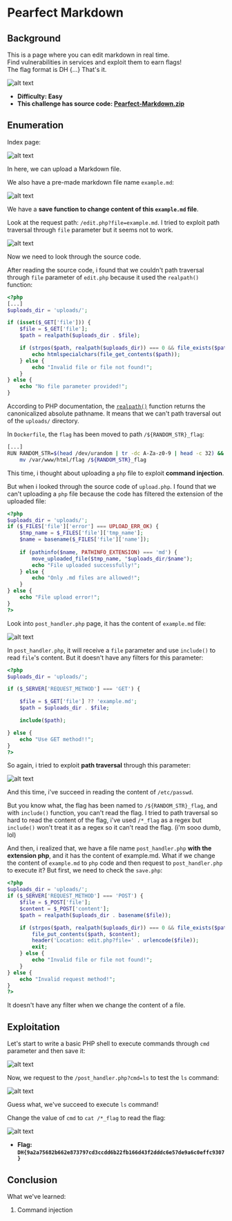 # Pearfect Markdown

## Background

This is a page where you can edit markdown in real time.<br>
Find vulnerabilities in services and exploit them to earn flags!<br>
The flag format is DH {...} That's it.<br>

![alt text](https://raw.githubusercontent.com/vodanh1903/CTF-Writeups/refs/heads/main/Dreamhack-CTF-Season-7-Round-3/images/image.png)

- **Difficulty: Easy**
- **This challenge has source code: [Pearfect-Markdown.zip](https://github.com/vodanh1903/CTF-Writeups/blob/main/Dreamhack-CTF-Season-7-Round-3/Web/Pearfect-Markdown/Pearfect-Markdown.zip)**

## Enumeration

Index page:

![alt text](https://raw.githubusercontent.com/vodanh1903/CTF-Writeups/refs/heads/main/Dreamhack-CTF-Season-7-Round-3/images/image%201.png)

In here, we can upload a Markdown file.

We also have a pre-made markdown file name `example.md`:

![alt text](https://raw.githubusercontent.com/vodanh1903/CTF-Writeups/refs/heads/main/Dreamhack-CTF-Season-7-Round-3/images/image%202.png)

We have a **save function to change content of this `example.md` file**.

Look at the request path: `/edit.php?file=example.md`. I tried to exploit path traversal through `file` parameter but it seems not to work.

![alt text](https://raw.githubusercontent.com/vodanh1903/CTF-Writeups/refs/heads/main/Dreamhack-CTF-Season-7-Round-3/images/image%203.png)

Now we need to look through the source code.

After reading the source code, i found that we couldn't path traversal through `file` parameter of `edit.php` because it used the `realpath()` function:

```php
<?php
[...]
$uploads_dir = 'uploads/';

if (isset($_GET['file'])) {
    $file = $_GET['file'];
    $path = realpath($uploads_dir . $file);

    if (strpos($path, realpath($uploads_dir)) === 0 && file_exists($path)) {
        echo htmlspecialchars(file_get_contents($path));
    } else {
        echo "Invalid file or file not found!";
    }
} else {
    echo "No file parameter provided!";
}
```

According to PHP documentation, the [`realpath()`](https://www.php.net/manual/en/function.realpath.php) function returns the canonicalized absolute pathname. It means that we can't path traversal out of the `uploads/` directory.

In `Dockerfile`, the `flag` has been moved to path `/${RANDOM_STR}_flag`:

```bash
[...]
RUN RANDOM_STR=$(head /dev/urandom | tr -dc A-Za-z0-9 | head -c 32) && \
    mv /var/www/html/flag /${RANDOM_STR}_flag
```

This time, i thought about uploading a `php` file to exploit **command injection**.

But when i looked through the source code of `upload.php`. I found that we can't uploading a `php` file because the code has filtered the extension of the uploaded file:

```php
<?php
$uploads_dir = 'uploads/';
if ($_FILES['file']['error'] === UPLOAD_ERR_OK) {
    $tmp_name = $_FILES['file']['tmp_name'];
    $name = basename($_FILES['file']['name']);
    
    if (pathinfo($name, PATHINFO_EXTENSION) === 'md') {
        move_uploaded_file($tmp_name, "$uploads_dir/$name");
        echo "File uploaded successfully!";
    } else {
        echo "Only .md files are allowed!";
    }
} else {
    echo "File upload error!";
}
?>
```

Look into `post_handler.php` page, it has the content of `example.md` file:

![alt text](https://raw.githubusercontent.com/vodanh1903/CTF-Writeups/refs/heads/main/Dreamhack-CTF-Season-7-Round-3/images/image%204.png)

In `post_handler.php`, it will receive a `file` parameter and use `include()` to read `file`'s content. But it doesn't have any filters for this parameter:

```php
<?php
$uploads_dir = 'uploads/';

if ($_SERVER['REQUEST_METHOD'] === 'GET') {

    $file = $_GET['file'] ?? 'example.md';
    $path = $uploads_dir . $file; 

    include($path);

} else {
    echo "Use GET method!!";
}
?>
```

So again, i tried to exploit **path traversal** through this parameter:

![alt text](https://raw.githubusercontent.com/vodanh1903/CTF-Writeups/refs/heads/main/Dreamhack-CTF-Season-7-Round-3/images/image%205.png)

And this time, i've succeed in reading the content of `/etc/passwd`.

But you know what, the flag has been named to `/${RANDOM_STR}_flag`, and with `include()` function, you can't read the flag. I tried to path traversal so hard to read the content of the flag, i've used `/*_flag` as a regex but `include()` won't treat it as a regex so it can't read the flag. (i'm sooo dumb, lol)

And then, i realized that, we have a file name `post_handler.php` **with the extension php**, and it has the content of example.md. What if we change the content of `example.md` to `php` code and then request to `post_handler.php` to execute it? But first, we need to check the `save.php`:

```php
<?php
$uploads_dir = 'uploads/';
if ($_SERVER['REQUEST_METHOD'] === 'POST') {
    $file = $_POST['file'];
    $content = $_POST['content'];
    $path = realpath($uploads_dir . basename($file));

    if (strpos($path, realpath($uploads_dir)) === 0 && file_exists($path)) {
        file_put_contents($path, $content);
        header('Location: edit.php?file=' . urlencode($file));
        exit;
    } else {
        echo "Invalid file or file not found!";
    }
} else {
    echo "Invalid request method!";
}
?>
```

It doesn't have any filter when we change the content of a file.

## Exploitation

Let's start to write a basic PHP shell to execute commands through `cmd` parameter and then save it:

![alt text](https://raw.githubusercontent.com/vodanh1903/CTF-Writeups/refs/heads/main/Dreamhack-CTF-Season-7-Round-3/images/image%206.png)

Now, we request to the `/post_handler.php?cmd=ls` to test the `ls` command:

![alt text](https://raw.githubusercontent.com/vodanh1903/CTF-Writeups/refs/heads/main/Dreamhack-CTF-Season-7-Round-3/images/image%207.png)

Guess what, we've succeed to execute `ls` command!

Change the value of `cmd` to `cat /*_flag` to read the flag:

![alt text](https://raw.githubusercontent.com/vodanh1903/CTF-Writeups/refs/heads/main/Dreamhack-CTF-Season-7-Round-3/images/image%208.png)

- **Flag: `DH{9a2a75682b662e873797cd3ccdd6b22fb166d43f2dddc6e57de9a6c0effc9307}`**

## Conclusion

What we've learned:

1. Command injection